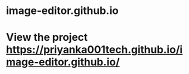 # image-editor.github.io
# View the project https://priyanka001tech.github.io/image-editor.github.io/
